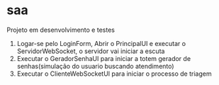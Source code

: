 # saa
Projeto em desenvolvimento e testes


1. Logar-se pelo LoginForm, Abrir o PrincipalUI e  executar o ServidorWebSocket, o servidor vai iniciar a escuta
2. Executar o GeradorSenhaUI para iniciar a totem gerador de senhas(simulação do usuario buscando atendimento)
3. Executar o ClienteWebSocketUI para iniciar o processo de triagem  
